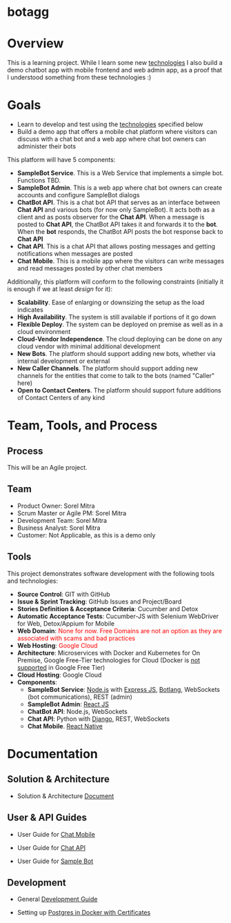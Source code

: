 # botagg

# Overview

This is a learning project. While I learn some new [technologies](#tools) I also build a demo chatbot app with mobile frontend and web admin app, as a proof that I understood something from these technologies :)


# Goals

- Learn to develop and test using the [technologies](#tools) specified below
- Build a demo app that offers a mobile chat platform where visitors can discuss with a chat bot and a web app where chat bot owners can administer their bots

This platform will have 5 components:

* **SampleBot Service**. This is a Web Service that implements a simple bot. Functions TBD.
* **SampleBot Admin**. This is a web app where chat bot owners can create accounts and configure SampleBot dialogs
* **ChatBot API**. This is a chat bot API that serves as an interface between **Chat API** and various bots (for now only SampleBot). It acts both as a client and as posts observer for the **Chat API**. When a message is posted to **Chat API**, the ChatBot API takes it and forwards it to the **bot**. When the **bot** responds, the ChatBot API posts the bot response back to **Chat API**
* **Chat API**. This is a chat API that allows posting messages and getting notifications when messages are posted
* **Chat Mobile**. This is a mobile app where the visitors can write messages and read messages posted by other chat members

Additionally, this platform will conform to the following constraints (initially it is enough if we at least *design* for it):

* **Scalability**. Ease of enlarging or downsizing the setup as the load indicates
* **High Availability**. The system is still available if portions of it go down
* **Flexible Deploy**. The system can be deployed on premise as well as in a cloud environment
* **Cloud-Vendor Independence**. The cloud deploying can be done on any cloud vendor with minimal additional development
* **New Bots**. The platform should support adding new bots, whether via internal development or external
* **New Caller Channels**. The platform should support adding new channels for the entities that come to talk to the bots (named "Caller" here)
* **Open to Contact Centers**. The platform should support future additions of Contact Centers of any kind

# Team, Tools, and Process

## Process

This will be an Agile project.

## Team

- Product Owner: Sorel Mitra
- Scrum Master or Agile PM: Sorel Mitra
- Development Team: Sorel Mitra
- Business Analyst: Sorel Mitra
- Customer: Not Applicable, as this is a demo only

## Tools

This project demonstrates software development with the following tools and technologies:

- **Source Control**: GIT with GitHub
- **Issue & Sprint Tracking**: GitHub Issues and Project/Board
- **Stories Definition & Acceptance Criteria**: Cucumber and Detox
- **Automatic Acceptance Tests**: Cucumber-JS with Selenium WebDriver for Web, Detox/Appium for Mobile
- **Web Domain**: <span style="color:red">None for now. Free Domains are not an option as they are associated with scams and bad practices</span>
- **Web Hosting**: <span style="color:red">Google Cloud</span>
- **Architecture**: Microservices with Docker and Kubernetes for On Premise, Google Free-Tier technologies for Cloud (Docker is [not supported](https://cloud.google.com/cloud-build/docs/quickstart-docker) in Google Free Tier)
- **Cloud Hosting**: Google Cloud
- **Components**:
	* **SampleBot Service**: [Node.js](https://nodejs.org) with [Express JS](https://expressjs.com/), [Botlang](https://botlang.org), WebSockets (bot communications), REST (admin)
	* **SampleBot Admin**: [React JS](https://reactjs.org/)
	* **ChatBot API**: Node.js, WebSockets
	* **Chat API**: Python with [Django](https://www.djangoproject.com/), REST, WebSockets
	* **Chat Mobile**. [React Native](https://facebook.github.io/react-native/)

# Documentation

## Solution & Architecture

- Solution & Architecture [Document](https://github.com/sorelmitra/botagg/blob/master/docs/SolutionArchitecture.md)

## User & API Guides

- User Guide for [Chat Mobile](https://github.com/sorelmitra/botagg/blob/master/docs/ChatMobileUserGuide.md)

- User Guide for [Chat API](https://github.com/sorelmitra/botagg/blob/master/docs/ChatAPIGuide.md)

- User Guide for [Sample Bot](https://github.com/sorelmitra/botagg/blob/master/docs/SampleBotGuide.md)

## Development

- General [Development Guide](https://github.com/sorelmitra/botagg/blob/master/docs/DevelopmentGuide.md)

- Setting up [Postgres in Docker with Certificates](https://github.com/sorelmitra/botagg/blob/master/docs/PostgresDockerCertificates.md)
